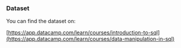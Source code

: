 ### Dataset

You can find the dataset on:

[https://app.datacamp.com/learn/courses/introduction-to-sql](https://app.datacamp.com/learn/courses/data-manipulation-in-sql)

